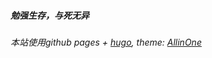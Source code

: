 


##### 勉强生存，与死无异

###### 本站使用github pages + [hugo](https://github.com/gohugoio/hugo), theme: [AllinOne](https://github.com/orianna-zzo/AllinOne)